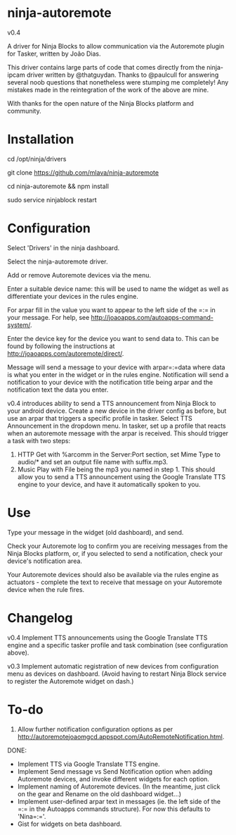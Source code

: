 ninja-autoremote
================

v0.4

A driver for Ninja Blocks to allow communication via the Autoremote plugin for Tasker, written by Jo&atilde;o Dias.

This driver contains large parts of code that comes directly from the ninja-ipcam driver written by @thatguydan. Thanks to @paulcull for answering several noob questions that nonetheless were stumping me completely!
Any mistakes made in the reintegration of the work of the above are mine.

With thanks for the open nature of the Ninja Blocks platform and community.


Installation
================

cd /opt/ninja/drivers

git clone https://github.com/mlava/ninja-autoremote

cd ninja-autoremote && npm install

sudo service ninjablock restart


Configuration
================

Select 'Drivers' in the ninja dashboard.

Select the ninja-autoremote driver.

Add or remove Autoremote devices via the menu.

Enter a suitable device name: this will be used to name the widget as well as differentiate your devices in the rules engine.

For arpar fill in the value you want to appear to the left side of the =:= in your message. For help, see http://joaoapps.com/autoapps-command-system/.

Enter the device key for the device you want to send data to. This can be found by following the instructions at http://joaoapps.com/autoremote/direct/.

Message will send a message to your device with arpar=:=data where data is what you enter in the widget or in the rules engine. Notification will send a notification to your device with the notification title being arpar and the notification text the data you enter.

v0.4 introduces ability to send a TTS announcement from Ninja Block to your android device. Create a new device in the driver config as before, but use an arpar that triggers a specific profile in tasker. Select TTS Announcement in the dropdown menu.
In tasker, set up a profile that reacts when an autoremote message with the arpar is received. This should trigger a task with two steps: 
1. HTTP Get with %arcomm in the Server:Port section, set Mime Type to audio/* and set an output file name with suffix.mp3.
2. Music Play with File being the mp3 you named in step 1.
This should allow you to send a TTS announcement using the Google Translate TTS engine to your device, and have it automatically spoken to you.

Use
================

Type your message in the widget (old dashboard), and send.

Check your Autoremote log to confirm you are receiving messages from the Ninja Blocks platform, or, if you selected to send a notification, check your device's notification area.

Your Autoremote devices should also be available via the rules engine as actuators - complete the text to receive that message on your Autoremote device when the rule fires.


Changelog
================
v0.4
Implement TTS announcements using the Google Translate TTS engine and a specific tasker profile and task combination (see configuration above).

v0.3
Implement automatic registration of new devices from configuration menu as devices on dashboard. (Avoid having to restart Ninja Block service to register the Autoremote widget on dash.)


To-do
================

1.	Allow further notification configuration options as per http://autoremotejoaomgcd.appspot.com/AutoRemoteNotification.html.

DONE:
- Implement TTS via Google Translate TTS engine.
- Implement Send message vs Send Notification option when adding Autoremote devices, and invoke different widgets for each option.
- Implement naming of Autoremote devices. (In the meantime, just click on the gear and Rename on the old dashboard widget...)
- Implement user-defined arpar text in messages (ie. the left side of the =:= in the Autoapps commands structure). For now this defaults to 'Nina=:='.
- Gist for widgets on beta dashboard.
